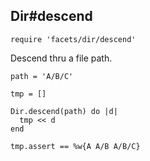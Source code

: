## Dir#descend

    require 'facets/dir/descend'

Descend thru a file path.

    path = 'A/B/C'

    tmp = []

    Dir.descend(path) do |d|
      tmp << d
    end

    tmp.assert == %w{A A/B A/B/C}

